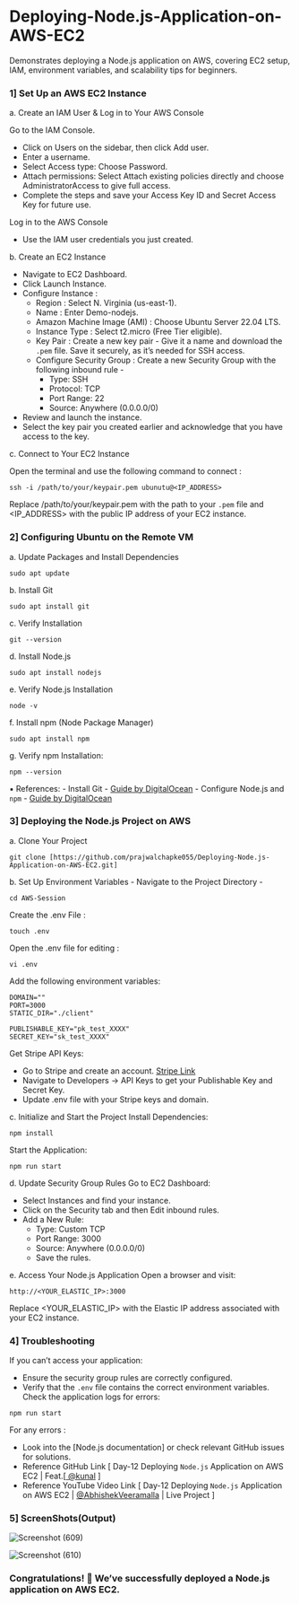 # Deploying-Node.js-Application-on-AWS-EC2
Demonstrates deploying a Node.js application on AWS, covering EC2 setup, IAM, environment variables, and scalability tips for beginners.

### 1] Set Up an AWS EC2 Instance

  a.  Create an IAM User & Log in to Your AWS Console

Go to the IAM Console.
  - Click on Users on the sidebar, then click Add user.
  - Enter a username.
  - Select Access type: Choose Password.
  - Attach permissions: Select Attach existing policies directly and choose AdministratorAccess to give full access.
  - Complete the steps and save your Access Key ID and Secret Access Key for future use.

Log in to the AWS Console
  - Use the IAM user credentials you just created.

  b.  Create an EC2 Instance

  - Navigate to EC2 Dashboard.
  - Click Launch Instance.
  - Configure Instance :
      - Region : Select N. Virginia (us-east-1).
      - Name : Enter Demo-nodejs.
      - Amazon Machine Image (AMI) : Choose Ubuntu Server 22.04 LTS.
      - Instance Type : Select t2.micro (Free Tier eligible).
      - Key Pair : Create a new key pair - Give it a name and download the `.pem` file. Save it securely, as it’s needed for SSH access.
      - Configure Security Group : Create a new Security Group with the following inbound rule -
          - Type: SSH
          - Protocol: TCP
          - Port Range: 22
          - Source: Anywhere (0.0.0.0/0)
  - Review and launch the instance.
  - Select the key pair you created earlier and acknowledge that you have access to the key.

  c.  Connect to Your EC2 Instance

Open the terminal and use the following command to connect :
```
ssh -i /path/to/your/keypair.pem ubunutu@<IP_ADDRESS>
```
Replace /path/to/your/keypair.pem with the path to your `.pem` file and <IP_ADDRESS> with the public IP address of your EC2 instance.


### 2] Configuring Ubuntu on the Remote VM

  a.  Update Packages and Install Dependencies
```
sudo apt update
```
  b.  Install Git
```
sudo apt install git
```
  c.  Verify Installation
```
git --version
```
  d.  Install Node.js
```
sudo apt install nodejs
```
  e.  Verify Node.js Installation
```
node -v
```
  f.  Install npm (Node Package Manager)
```
sudo apt install npm
```
  g.  Verify npm Installation:
```
npm --version
```

  ▪ References:
      - Install Git - [Guide by DigitalOcean](https://www.digitalocean.com/community/tutorials/how-to-install-git-on-ubuntu-22-04)
      - Configure Node.js and `npm` - [Guide by DigitalOcean](https://www.digitalocean.com/community/tutorials/how-to-install-node-js-on-ubuntu-22-04)


### 3] Deploying the Node.js Project on AWS

  a.  Clone Your Project
```
git clone [https://github.com/prajwalchapke055/Deploying-Node.js-Application-on-AWS-EC2.git]
```

  b.  Set Up Environment Variables - Navigate to the Project Directory - 
```
cd AWS-Session
```
Create the .env File : 
```
touch .env
```
Open the .env file for editing :
``` 
vi .env 
```

Add the following environment variables:
```
DOMAIN=""
PORT=3000
STATIC_DIR="./client"

PUBLISHABLE_KEY="pk_test_XXXX"
SECRET_KEY="sk_test_XXXX"
```

Get Stripe API Keys:
  - Go to Stripe and create an account. [Stripe Link](https://stripe.com/in)
  - Navigate to Developers → API Keys to get your Publishable Key and Secret Key.
  - Update .env file with your Stripe keys and domain.

  c.  Initialize and Start the Project
Install Dependencies:
```
npm install
```
Start the Application:
```
npm run start
```

  d.  Update Security Group Rules
Go to EC2 Dashboard:
  - Select Instances and find your instance.
  - Click on the Security tab and then Edit inbound rules.
  - Add a New Rule:
    - Type: Custom TCP
    - Port Range: 3000
    - Source: Anywhere (0.0.0.0/0)
    - Save the rules.

  e. Access Your Node.js Application
Open a browser and visit:
```
http://<YOUR_ELASTIC_IP>:3000
```
Replace <YOUR_ELASTIC_IP> with the Elastic IP address associated with your EC2 instance.


### 4] Troubleshooting
If you can’t access your application:
  - Ensure the security group rules are correctly configured.
  - Verify that the `.env` file contains the correct environment variables.
Check the application logs for errors:
```
npm run start
```

For any errors :
  - Look into the [Node.js documentation] or check relevant GitHub issues for solutions.
  - Reference GitHub Link [ Day-12 Deploying `Node.js` Application on AWS EC2 | Feat.[[ @kunal](https://github.com/verma-kunal](https://github.com/verma-kunal/AWS-Session)) ]
  - Reference YouTube Video Link [ Day-12 Deploying `Node.js` Application on AWS EC2 | [@AbhishekVeeramalla](https://youtu.be/NLmF64KdLN0?si=7TXILzusgqof6Oak) | Live Project ]


### 5] ScreenShots(Output)

![Screenshot (609)](https://github.com/user-attachments/assets/d19f8f60-98a9-4262-a852-0bdd44c7dbf9)

![Screenshot (610)](https://github.com/user-attachments/assets/d2a1da32-2866-43b8-87c5-64a89603005a)


### Congratulations! 🎉 We’ve successfully deployed a Node.js application on AWS EC2.
